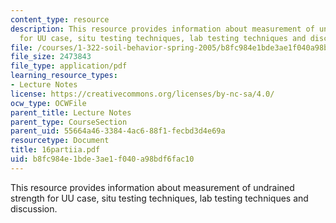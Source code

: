 ```yaml
---
content_type: resource
description: This resource provides information about measurement of undrained strength
  for UU case, situ testing techniques, lab testing techniques and discussion.
file: /courses/1-322-soil-behavior-spring-2005/b8fc984e1bde3ae1f040a98bdf6fac10_16partiia.pdf
file_size: 2473843
file_type: application/pdf
learning_resource_types:
- Lecture Notes
license: https://creativecommons.org/licenses/by-nc-sa/4.0/
ocw_type: OCWFile
parent_title: Lecture Notes
parent_type: CourseSection
parent_uid: 55664a46-3384-4ac6-88f1-fecbd3d4e69a
resourcetype: Document
title: 16partiia.pdf
uid: b8fc984e-1bde-3ae1-f040-a98bdf6fac10
---
```

This resource provides information about measurement of undrained strength for UU case, situ testing techniques, lab testing techniques and discussion.